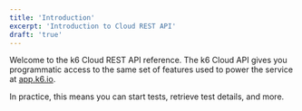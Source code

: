 ```yaml
---
title: 'Introduction'
excerpt: 'Introduction to Cloud REST API'
draft: 'true'
---
```


Welcome to the k6 Cloud REST API reference.
The k6 Cloud API gives you programmatic access to the same set of features used to power the service at [app.k6.io](https://app.k6.io). 

In practice, this means you can start tests, retrieve test details, and more.

